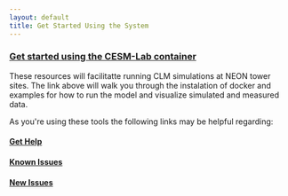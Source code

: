```yaml
---
layout: default
title: Get Started Using the System
---
```

### [Get started using the CESM-Lab container](https://negin513.github.io/neon_book/quick_start_docker.html) 

These resources will facilitatte running CLM simulations at NEON tower sites.  The link above will walk you through the instalation of docker and examples for how to run the model and visualize simulated and measured data.

As you're using these tools the following links may be helpful regarding:
#### [Get Help](help.html)

#### [Known Issues](known.html)

#### [New Issues](issues.html)

